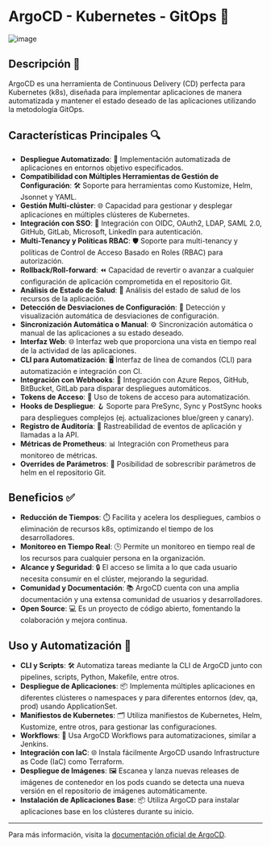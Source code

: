 # ArgoCD - Kubernetes - GitOps 🚀

![image](https://github.com/user-attachments/assets/124ca8e7-c6dd-4507-980d-c194b266b30f)

## Descripción 📖

ArgoCD es una herramienta de Continuous Delivery (CD) perfecta para Kubernetes (k8s), diseñada para implementar aplicaciones de manera automatizada y mantener el estado deseado de las aplicaciones utilizando la metodología GitOps.

## Características Principales 🔍

- **Despliegue Automatizado**: 🚀 Implementación automatizada de aplicaciones en entornos objetivo especificados.
- **Compatibilidad con Múltiples Herramientas de Gestión de Configuración**: 🛠️ Soporte para herramientas como Kustomize, Helm, Jsonnet y YAML.
- **Gestión Multi-clúster**: 🌐 Capacidad para gestionar y desplegar aplicaciones en múltiples clústeres de Kubernetes.
- **Integración con SSO**: 🔐 Integración con OIDC, OAuth2, LDAP, SAML 2.0, GitHub, GitLab, Microsoft, LinkedIn para autenticación.
- **Multi-Tenancy y Políticas RBAC**: 🛡️ Soporte para multi-tenancy y políticas de Control de Acceso Basado en Roles (RBAC) para autorización.
- **Rollback/Roll-forward**: ⏪ Capacidad de revertir o avanzar a cualquier configuración de aplicación comprometida en el repositorio Git.
- **Análisis de Estado de Salud**: 🏥 Análisis del estado de salud de los recursos de la aplicación.
- **Detección de Desviaciones de Configuración**: 🔄 Detección y visualización automática de desviaciones de configuración.
- **Sincronización Automática o Manual**: ⚙️ Sincronización automática o manual de las aplicaciones a su estado deseado.
- **Interfaz Web**: 🌐 Interfaz web que proporciona una vista en tiempo real de la actividad de las aplicaciones.
- **CLI para Automatización**: 🖥️ Interfaz de línea de comandos (CLI) para automatización e integración con CI.
- **Integración con Webhooks**: 🎣 Integración con Azure Repos, GitHub, BitBucket, GitLab para disparar despliegues automáticos.
- **Tokens de Acceso**: 🔑 Uso de tokens de acceso para automatización.
- **Hooks de Despliegue**: 🪝 Soporte para PreSync, Sync y PostSync hooks para despliegues complejos (ej. actualizaciones blue/green y canary).
- **Registro de Auditoría**: 📜 Rastreabilidad de eventos de aplicación y llamadas a la API.
- **Métricas de Prometheus**: 📊 Integración con Prometheus para monitoreo de métricas.
- **Overrides de Parámetros**: 🔧 Posibilidad de sobrescribir parámetros de helm en el repositorio Git.

## Beneficios ✅

- **Reducción de Tiempos**: ⏱️ Facilita y acelera los despliegues, cambios o eliminación de recursos k8s, optimizando el tiempo de los desarrolladores.
- **Monitoreo en Tiempo Real**: 🕒 Permite un monitoreo en tiempo real de los recursos para cualquier persona en la organización.
- **Alcance y Seguridad**: 🔒 El acceso se limita a lo que cada usuario necesita consumir en el clúster, mejorando la seguridad.
- **Comunidad y Documentación**: 📚 ArgoCD cuenta con una amplia documentación y una extensa comunidad de usuarios y desarrolladores.
- **Open Source**: 💻 Es un proyecto de código abierto, fomentando la colaboración y mejora continua.

## Uso y Automatización 🤖

- **CLI y Scripts**: 🛠️ Automatiza tareas mediante la CLI de ArgoCD junto con pipelines, scripts, Python, Makefile, entre otros.
- **Despliegue de Aplicaciones**: 📦 Implementa múltiples aplicaciones en diferentes clústeres o namespaces y para diferentes entornos (dev, qa, prod) usando ApplicationSet.
- **Manifiestos de Kubernetes**: 🗂️ Utiliza manifiestos de Kubernetes, Helm, Kustomize, entre otros, para gestionar las configuraciones.
- **Workflows**: 🔄 Usa ArgoCD Workflows para automatizaciones, similar a Jenkins.
- **Integración con IaC**: 🌐 Instala fácilmente ArgoCD usando Infrastructure as Code (IaC) como Terraform.
- **Despliegue de Imágenes**: 🖼️ Escanea y lanza nuevas releases de imágenes de contenedor en los pods cuando se detecta una nueva versión en el repositorio de imágenes automáticamente.
- **Instalación de Aplicaciones Base**: 📦 Utiliza ArgoCD para instalar aplicaciones base en los clústeres durante su inicio.

---

Para más información, visita la [documentación oficial de ArgoCD](https://argo-cd.readthedocs.io/en/stable/).

